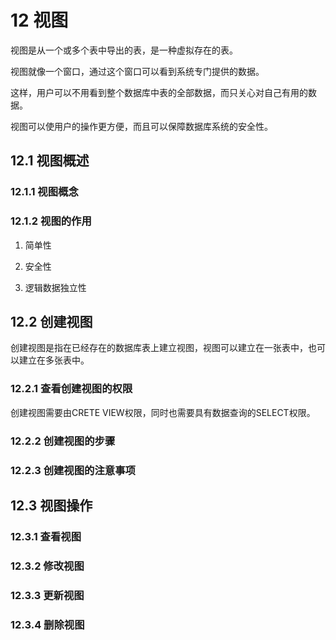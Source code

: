 # 12 视图
视图是从一个或多个表中导出的表，是一种虚拟存在的表。

视图就像一个窗口，通过这个窗口可以看到系统专门提供的数据。

这样，用户可以不用看到整个数据库中表的全部数据，而只关心对自己有用的数据。

视图可以使用户的操作更方便，而且可以保障数据库系统的安全性。

## 12.1 视图概述

### 12.1.1 视图概念

### 12.1.2 视图的作用
1. 简单性

2. 安全性

3. 逻辑数据独立性


## 12.2 创建视图
创建视图是指在已经存在的数据库表上建立视图，视图可以建立在一张表中，也可以建立在多张表中。


### 12.2.1 查看创建视图的权限
创建视图需要由CRETE VIEW权限，同时也需要具有数据查询的SELECT权限。


### 12.2.2 创建视图的步骤



### 12.2.3 创建视图的注意事项



## 12.3 视图操作

### 12.3.1 查看视图

### 12.3.2 修改视图

### 12.3.3 更新视图

### 12.3.4 删除视图

